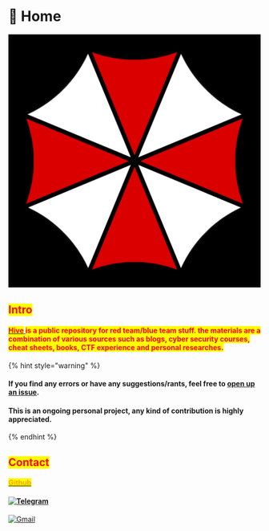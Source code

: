 # 📕 Home



![From resident evil franchise created by Capcom   ](<.gitbook/assets/image (179).png>)

## <mark style="color:red;">Intro</mark>

#### [<mark style="color:red;">Hive</mark> ](https://7h3w4lk3r.gitbook.io/the-hive/)<mark style="color:red;">is a public repository for red team/blue team stuff. the materials are a combination of various sources such as blogs, cyber security courses, cheat sheets, books, CTF experience and personal researches.</mark>&#x20;

{% hint style="warning" %}
#### If you find any errors or have any suggestions/rants, feel free to [open up an issue](https://github.com/7h3w4lk3r/THE\_HIVE/issues).

#### This is an ongoing personal project, **a**ny kind of contribution is highly appreciated.
{% endhint %}

## <mark style="color:red;">**Contact**</mark>

#### [<mark style="color:orange;">Github</mark>](https://github.com/7h3w4lk3r)

#### [![Telegram](https://img.shields.io/badge/Telegram-2CA5E0?style=for-the-badge\&logo=telegram\&logoColor=white)](https://t.me/TH3W4LK3R)&#x20;

[![Gmail](https://img.shields.io/badge/Gmail-D14836?style=for-the-badge\&logo=gmail\&logoColor=white)](mailto:bl4ckr4z3r@gmail.com)
